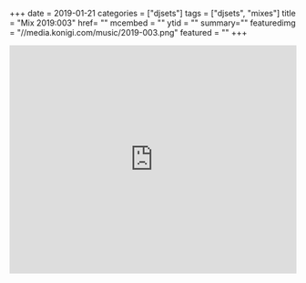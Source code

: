 +++
date = 2019-01-21
categories = ["djsets"]
tags = ["djsets", "mixes"]
title = "Mix 2019:003"
href= ""
mcembed = ""
ytid = ""
summary=""
featuredimg = "//media.konigi.com/music/2019-003.png"
featured = ""
+++

<div class="mix"><div class="embed" >
  <iframe width="100%" height="400" src="https://www.mixcloud.com/widget/iframe/?dark=1&feed=%2Fdjkonigi%2F2019003-deep-tech-under-the-blood-wolf-moon%2F" frameborder="0" ></iframe>
</div></div>
